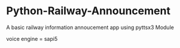 # Python-Railway-Announcement
A basic railway information annoucement app using pyttsx3 Module

voice engine = sapi5
